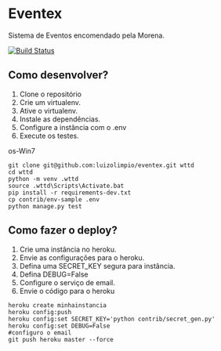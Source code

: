 # Eventex

Sistema de Eventos encomendado pela Morena.

[![Build Status](https://travis-ci.org/luizolimpio/wttd.svg?branch=master)](https://travis-ci.org/luizolimpio/wttd)

## Como desenvolver?

1. Clone o repositório
2. Crie um virtualenv.
3. Ative o virtualenv.
4. Instale as dependências.
5. Configure a instância com o .env
6. Execute os testes.

os-Win7
```console
git clone git@github.com:luizolimpio/eventex.git wttd
cd wttd
python -m venv .wttd
source .wttd\Scripts\Activate.bat
pip install -r requirements-dev.txt
cp contrib/env-sample .env
python manage.py test

```
## Como fazer o deploy?

1. Crie uma instância no heroku.
2. Envie as configurações para o heroku.
3. Defina uma SECRET_KEY segura para instância.
4. Defina DEBUG=False
5. Configure o serviço de email.
6. Envie o código para o heroku

```console
heroku create minhainstancia 
heroku config:push
heroku config:set SECRET_KEY='python contrib/secret_gen.py'
heroku config:set DEBUG=False
#configuro o email
git push heroku master --force
```



 